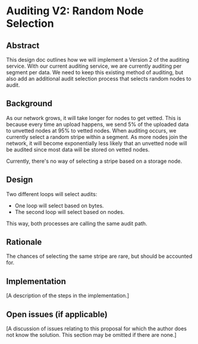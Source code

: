 # Auditing V2: Random Node Selection

## Abstract

This design doc outlines how we will implement a Version 2 of the auditing service.
With our current auditing service, we are currently auditing per segment per data.
We need to keep this existing method of auditing, but also add an additional audit selection process that selects random nodes to audit.

## Background

As our network grows, it will take longer for nodes to get vetted.
This is because every time an upload happens, we send 5% of the uploaded data to unvetted nodes at 95% to vetted nodes.
When auditing occurs, we currently select a random stripe within a segment.
As more nodes join the network, it will become exponentially less likely that an unvetted node will be audited since most data will be stored on vetted nodes.

Currently, there's no way of selecting a stripe based on a storage node.

## Design

Two different loops will select audits:
- One loop will select based on bytes.
- The second loop will select based on nodes.

This way, both processes are calling the same audit path.

## Rationale

The chances of selecting the same stripe are rare, but should be accounted for.

## Implementation

[A description of the steps in the implementation.]

## Open issues (if applicable)

[A discussion of issues relating to this proposal for which the author does not
know the solution. This section may be omitted if there are none.]
